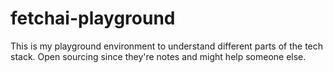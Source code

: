 # fetchai-playground
This is my playground environment to understand different parts of the tech stack. Open sourcing since they're notes and might help someone else. 
